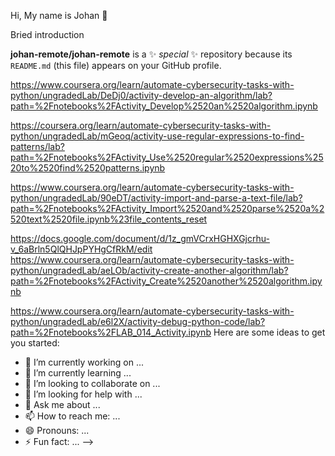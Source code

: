 Hi, My name is Johan 👋

Bried introduction

**johan-remote/johan-remote** is a ✨ _special_ ✨ repository because its `README.md` (this file) appears on your GitHub profile.

https://www.coursera.org/learn/automate-cybersecurity-tasks-with-python/ungradedLab/DeDj0/activity-develop-an-algorithm/lab?path=%2Fnotebooks%2FActivity_Develop%2520an%2520algorithm.ipynb

https://coursera.org/learn/automate-cybersecurity-tasks-with-python/ungradedLab/mGeoq/activity-use-regular-expressions-to-find-patterns/lab?path=%2Fnotebooks%2FActivity_Use%2520regular%2520expressions%2520to%2520find%2520patterns.ipynb

https://www.coursera.org/learn/automate-cybersecurity-tasks-with-python/ungradedLab/90eDT/activity-import-and-parse-a-text-file/lab?path=%2Fnotebooks%2FActivity_Import%2520and%2520parse%2520a%2520text%2520file.ipynb%23file_contents_reset

https://docs.google.com/document/d/1z_gmVCrxHGHXGjcrhu-v_6aBrln5QlQHJpPYHgCfRkM/edit 
https://www.coursera.org/learn/automate-cybersecurity-tasks-with-python/ungradedLab/aeLOb/activity-create-another-algorithm/lab?path=%2Fnotebooks%2FActivity_Create%2520another%2520algorithm.ipynb

https://www.coursera.org/learn/automate-cybersecurity-tasks-with-python/ungradedLab/e6l2X/activity-debug-python-code/lab?path=%2Fnotebooks%2FLAB_014_Activity.ipynb 
Here are some ideas to get you started:



- 🔭 I’m currently working on ...
- 🌱 I’m currently learning ...
- 👯 I’m looking to collaborate on ...
- 🤔 I’m looking for help with ...
- 💬 Ask me about ...
- 📫 How to reach me: ...
- 😄 Pronouns: ...
- ⚡ Fun fact: ...
-->
